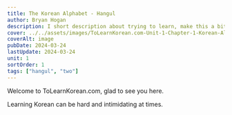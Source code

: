 ```yaml
---
title: The Korean Alphabet - Hangul
author: Bryan Hogan
description: I short description about trying to learn, make this a bit longer
cover: ../../assets/images/ToLearnKorean.com-Unit-1-Chapter-1-Korean-Alphabet-Cover.png
coverAlt: image
pubDate: 2024-03-24
lastUpdate: 2024-03-24
unit: 1
sortOrder: 1
tags: ["hangul", "two"]
---
```


Welcome to ToLearnKorean.com, glad to see you here.

Learning Korean can be hard and intimidating at times.